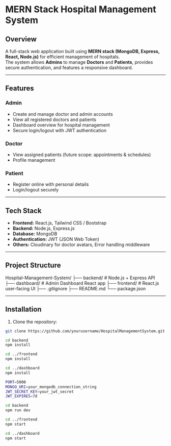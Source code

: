 # MERN Stack Hospital Management System

## Overview
A full-stack web application built using **MERN stack (MongoDB, Express, React, Node.js)** for efficient management of hospitals.  
The system allows **Admins** to manage **Doctors** and **Patients**, provides secure authentication, and features a responsive dashboard.

---

## Features

### Admin
- Create and manage doctor and admin accounts
- View all registered doctors and patients
- Dashboard overview for hospital management
- Secure login/logout with JWT authentication

### Doctor
- View assigned patients (future scope: appointments & schedules)
- Profile management

### Patient
- Register online with personal details
- Login/logout securely

---

## Tech Stack
- **Frontend:** React.js, Tailwind CSS / Bootstrap
- **Backend:** Node.js, Express.js
- **Database:** MongoDB
- **Authentication:** JWT (JSON Web Token)
- **Others:** Cloudinary for doctor avatars, Error handling middleware

---

## Project Structure
Hospital-Management-System/
├── backend/ # Node.js + Express API
├── dashboard/ # Admin Dashboard React app
├── frontend/ # React.js user-facing UI
├── .gitignore
├── README.md
└── package.json


---

## Installation

1. Clone the repository:
```bash
git clone https://github.com/yourusername/HospitalManagementSystem.git

cd backend
npm install

cd ../frontend
npm install

cd ../dashboard
npm install

PORT=5000
MONGO_URI=your_mongodb_connection_string
JWT_SECRET_KEY=your_jwt_secret
JWT_EXPIRES=7d

cd backend
npm run dev

cd ../frontend
npm start

cd ../dashboard
npm start



